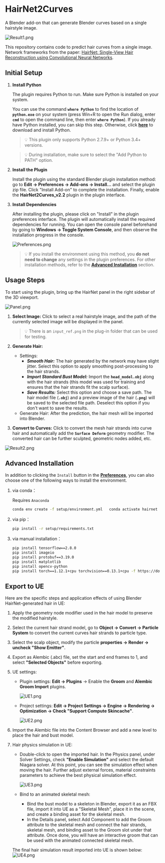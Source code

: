 # HairNet2Curves
A Blender add-on that can generate Blender curves based on a single hairstyle image.

![Result1.png](readme/img_0.png)

This repository contains code to predict hair curves from a single image. Network frameworks from the paper: [HairNet: Single-View Hair Reconstruction using Convolutional Neural Networks](https://arxiv.org/abs/1806.07467).

## **Initial Setup**

1. **Install Python**
    
    The plugin requires Python to run. Make sure Python is installed on your system.
    
    You can use the command **`where Python`** to find the location of **`python.exe`** on your system (press Win+R to open the Run dialog, enter **`cmd`** to open the command line, then enter **`where Python`**). If you already have Python installed, you can skip this step. Otherwise, click **[here](https://www.python.org/downloads/)** to download and install Python.
    
    > 💡 This plugin only supports Python 2.7.9+ or Python 3.4+ versions.

    > 💡  During installation, make sure to select the "Add Python to PATH" option.

    
2. **Install the Plugin**
    
    Install the plugin using the standard Blender plugin installation method: go to **Edit → Preferences → Add-ons → Install...** and select the plugin zip file. Click "Install Add-on" to complete the installation. Finally, enable the **HairNet2Curves_v2.2** plugin in the plugin interface.
    
3. **Install Dependencies**
    
    After installing the plugin, please click on "Install" in the plugin preferences interface. The plugin will automatically install the required dependencies for running. You can open the console panel beforehand by going to **Windows → Toggle System Console**, and then observe the installation progress in the console.

    ![Preferences.png](readme/img_1.png)
    
    
    > 💡 If you install the environment using this method,  you **do not need to change** any settings in the plugin preferences. For other installation methods, refer to the [**Advanced Installation**](#advanced-installation) section.
    
 
## **Usage Steps**

To start using the plugin, bring up the HairNet panel in the right sidebar of the 3D viewport.

![Panel.png](readme/img_2.png)

1. **Select Image:** Click to select a real hairstyle image, and the path of the currently selected image will be displayed in the panel.
    
    > 💡 There is an `input_ref.png` in the plug-in folder that can be used for testing.
    
2. **Generate Hair:**
    - Settings:
        - ***Smooth Hair:*** The hair generated by the network may have slight jitter. Select this option to apply smoothing post-processing to the hair strands.
        - ***Import Standard Bust Model:*** Import the **`head_model.obj`** along with the hair strands (this model was used for training and ensures that the hair strands fit the scalp surface).
        - ***Save Results:*** Select this option and choose a save path. The hair model file (**`.obj`**) and a preview image of the hair (**`.png`**) will be saved to the selected file path. Deselect this option if you don't want to save the results.
    - Generate Hair: After the prediction, the hair mesh will be imported into Blender.

3. **Convert to Curves:** Click to convert the mesh hair strands into curve hair and automatically add the **`Surface Deform`** geometry modifier. The converted hair can be further sculpted, geometric nodes added, etc.

![Result2.png](readme/img_3.png)

## **Advanced Installation**

In addition to clicking the `Install` button in the [**Preferences**](#initial-setup), you can also choose one of the following ways to install the environment.

1. via conda：
    
    Requires `Anaconda` 
    
    ```bash
    conda env create -f setup/environment.yml   conda activate hairnet
    ```
    
2. via pip： 
    
    ```bash
    pip install -r setup/requirements.txt
    ```
    
3. via manual installation： 
    
    ```bash
    pip install tensorflow==2.8.0 
    pip install imageio 
    pip install protobuf==3.19.0 
    pip install matplotlib 
    pip install opencv-python 
    pip install torch==1.12.1+cpu torchvision==0.13.1+cpu -f https://download.pytorch.org/whl/torch_stable.html
    ```
    

## **Export to UE**
Here are the specific steps and application effects of using Blender HairNet-generated hair in UE:

1. Apply the geometry node modifier used in the hair model to preserve the modified hairstyle.
2. Select the current hair strand model, go to **Object → Convert → Particle System** to convert the current curves hair strands to particle type.
3. Select the scalp object, modify the particle **properties → Render → uncheck "Show Emitter"**.
4. Export as Alembic (.abc) file, set the start and end frames to 1, and select **"Selected Objects"** before exporting.
5. UE settings:
    - Plugin settings: **Edit → Plugins** → Enable the **Groom** and **Alembic Groom Import** plugins.
        
        ![UE1.png](readme/img_4.png)
        
    - Project settings: **Edit → Project Settings → Engine → Rendering → Optimization → Check "Support Compute Skincache"**.
        
        ![UE2.png](readme/img_5.png)
        
6. Import the Alembic file into the Content Browser and add a new level to place the hair and bust model.
    
7. Hair physics simulation in UE:
    * Double-click to open the imported hair. In the Physics panel, under Solver Settings, check **"Enable Simulation"** and select the default Niagara solver. At this point, you can see the simulation effect when moving the hair. Further adjust external forces, material constraints parameters to achieve the best physical simulation effect.
        
        ![UE3.png](readme/img_6.png)
        
    * Bind to an animated skeletal mesh:
        - Bind the bust model to a skeleton in Blender, export it as an FBX file, import it into UE as a "Skeletal Mesh", place it in the scene, and create a binding asset for the skeletal mesh.
        - In the Details panel, select Add Component to add the Groom attribute to the skeletal mesh and connect the hair strands, skeletal mesh, and binding asset to the Groom slot under that attribute. Once done, you will have an interactive groom that can be used with the animated connected skeletal mesh.
    
    The final hair simulation result imported into UE is shown below:
    ![UE4.png](readme/img_7.gif)
